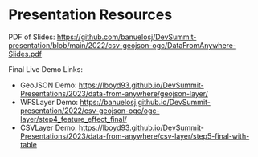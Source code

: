 # Presentation Resources

PDF of Slides: https://github.com/banuelosj/DevSummit-presentation/blob/main/2022/csv-geojson-ogc/DataFromAnywhere-Slides.pdf

Final Live Demo Links:
- GeoJSON Demo: https://lboyd93.github.io/DevSummit-Presentations/2023/data-from-anywhere/geojson-layer/
- WFSLayer Demo: https://banuelosj.github.io/DevSummit-presentation/2022/csv-geojson-ogc/ogc-layer/step4_feature_effect_final/
- CSVLayer Demo: https://lboyd93.github.io/DevSummit-Presentations/2023/data-from-anywhere/csv-layer/step5-final-with-table
